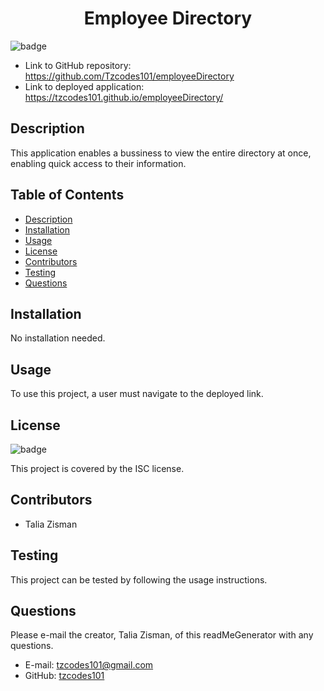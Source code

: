<h1 align=center>Employee Directory</h1>

![badge](https://img.shields.io/badge/license-ISC-brightgreen)

- Link to GitHub repository: https://github.com/Tzcodes101/employeeDirectory
- Link to deployed application: https://tzcodes101.github.io/employeeDirectory/

## Description
This application enables a bussiness to view the entire directory at once, enabling quick access to their information. 

## Table of Contents
- [Description](#Description)
- [Installation](#Installation)
- [Usage](#Usage)
- [License](#License)
- [Contributors](#Contributors)
- [Testing](#Testing)
- [Questions](#Questions)

## Installation
No installation needed.

## Usage
To use this project, a user must navigate to the deployed link.

## License
![badge](https://img.shields.io/badge/license-ISC-brightgreen)

This project is covered by the ISC license.

## Contributors
- Talia Zisman

## Testing
This project can be tested by following the usage instructions.

## Questions
Please e-mail the creator, Talia Zisman, of this readMeGenerator with any questions.
- E-mail: tzcodes101@gmail.com
- GitHub: [tzcodes101](http://github.com/tzcodes101)